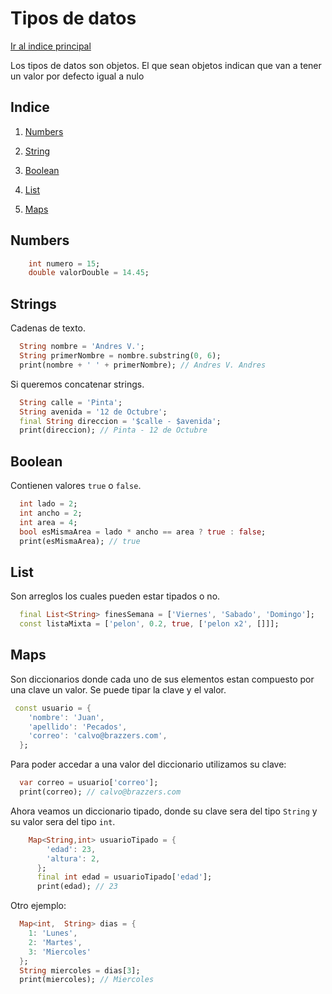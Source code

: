 # Tipos de datos
[Ir al indice principal]()

Los tipos de datos son objetos. El que sean objetos indican que van a tener un valor por defecto igual a nulo

## Indice

1. [Numbers](#numbers)

2. [String](#strings)

3. [Boolean](#boolean)

4. [List](#list)

5. [Maps](#maps)



## Numbers
```dart
    int numero = 15;
    double valorDouble = 14.45;
```

## Strings
Cadenas de texto.

```dart
  String nombre = 'Andres V.';
  String primerNombre = nombre.substring(0, 6);
  print(nombre + ' ' + primerNombre); // Andres V. Andres
```
Si queremos concatenar strings.

```dart
  String calle = 'Pinta';
  String avenida = '12 de Octubre';
  final String direccion = '$calle - $avenida';
  print(direccion); // Pinta - 12 de Octubre
```

## Boolean
Contienen valores `true` o `false`. 

```dart
  int lado = 2;
  int ancho = 2;
  int area = 4;
  bool esMismaArea = lado * ancho == area ? true : false;
  print(esMismaArea); // true
```  

## List
Son arreglos los cuales pueden estar tipados o no.

```dart
  final List<String> finesSemana = ['Viernes', 'Sabado', 'Domingo'];
  const listaMixta = ['pelon', 0.2, true, ['pelon x2', []]];
```


## Maps
Son diccionarios donde cada uno de sus elementos estan compuesto por
una clave  un valor. Se puede tipar la clave y el valor.

```dart
 const usuario = {
    'nombre': 'Juan',
    'apellido': 'Pecados',
    'correo': 'calvo@brazzers.com',
  };
```

Para poder accedar a una valor del diccionario utilizamos su clave:

```dart
  var correo = usuario['correo'];
  print(correo); // calvo@brazzers.com
```

Ahora veamos un diccionario tipado, donde su clave sera del tipo `String` y su valor sera del tipo `int`.

```dart
    Map<String,int> usuarioTipado = {
        'edad': 23,
        'altura': 2,
      };
      final int edad = usuarioTipado['edad'];
      print(edad); // 23
```

Otro ejemplo:

```dart
  Map<int,  String> dias = {
    1: 'Lunes',
    2: 'Martes',
    3: 'Miercoles'
  };
  String miercoles = dias[3];
  print(miercoles); // Miercoles
```   